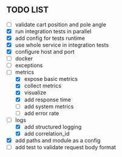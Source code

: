 ## TODO LIST
- [ ] validate cart position and pole angle
- [X] run integration tests in parallel
- [X] add config for tests runtime
- [X] use whole service in integration tests
- [X] configure host and port
- [ ] docker
- [ ] exceptions
- [ ] metrics
  - [X] expose basic metrics
  - [X] collect metrics
  - [X] visualize
  - [X] add response time
  - [ ] add system metrics
  - [ ] add error rate
- [ ] logs
  - [X] add structured logging
  - [X] add correlation_id
- [X] add paths and module as a config
- [ ] add test to validate request body format
